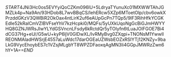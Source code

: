 $START$4JNi3Hc0os5EVYyiQoCZKm096lU+5LdryaTYunuXc01MXWWTAhJGMZLk4p+Na9An/93HDob8L7wvBBqCS/IehERcw5XZp6MToetOlp/cbv6owkXPrzddGKzV3QWBiR2OkOax4ntLirK2uf6eAUpGcPn7TQp5/9IF3RihHfkYCGKEdIe52kRalCmVZlBVFseYhV7kzHcpki0/MQFs/5yUXkUqoNgGcBiGJmHWYYHQ8GZNJWRsJlwYLYdGSVncnLFsdy6kRctdQr5yTOIyfn6tLuaJOlFGOE7Bi4dCG37Hg+eU//G5wU+kyP6ljV0GlDwXL/IvRMyBvg0ZXqpi+TNONsM1YwwlIREONMAladHWSrjE4557aLuWdc17darOGEaUZWsbEOZxRSIYTj12KNZy+9baLkG9VycEhoybES7c1VZsjMLgbYT8WPZDFaoxqAgMN3Ii4GGpJMWRzZwn6hY+1A==$END$